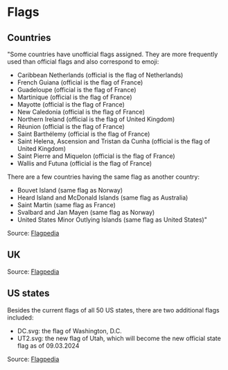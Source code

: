 # Flags

## Countries
"Some countries have unofficial flags assigned. They are more frequently used than official flags and also correspond to emoji:
- Caribbean Netherlands (official is the flag of Netherlands)
- French Guiana (official is the flag of France)
- Guadeloupe (official is the flag of France)
- Martinique (official is the flag of France)
- Mayotte (official is the flag of France)
- New Caledonia (official is the flag of France)
- Northern Ireland (official is the flag of United Kingdom)
- Réunion (official is the flag of France)
- Saint Barthélemy (official is the flag of France)
- Saint Helena, Ascension and Tristan da Cunha (official is the flag of United Kingdom)
- Saint Pierre and Miquelon (official is the flag of France)
- Wallis and Futuna (official is the flag of France)

There are a few countries having the same flag as another country:
- Bouvet Island (same flag as Norway)
- Heard Island and McDonald Islands (same flag as Australia)
- Saint Martin (same flag as France)
- Svalbard and Jan Mayen (same flag as Norway)
- United States Minor Outlying Islands (same flag as United States)"

Source: [Flagpedia](https://flagpedia.net/)

## UK

Source: [Flagpedia](https://flagpedia.net/)

## US states
Besides the current flags of all 50 US states, there are two additional flags included:
- DC.svg: the flag of Washington, D.C.
- UT2.svg: the new flag of Utah, which will become the new official state flag as of 09.03.2024

Source: [Flagpedia](https://flagpedia.net/)